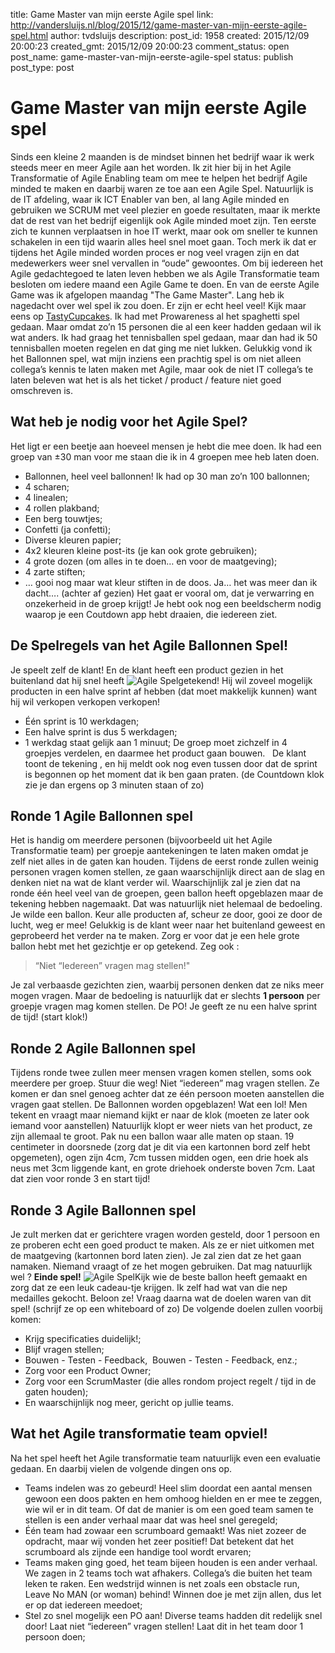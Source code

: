 title: Game Master van mijn eerste Agile spel
link: http://vandersluijs.nl/blog/2015/12/game-master-van-mijn-eerste-agile-spel.html
author: tvdsluijs
description: 
post_id: 1958
created: 2015/12/09 20:00:23
created_gmt: 2015/12/09 20:00:23
comment_status: open
post_name: game-master-van-mijn-eerste-agile-spel
status: publish
post_type: post

# Game Master van mijn eerste Agile spel

Sinds een kleine 2 maanden is de mindset binnen het bedrijf waar ik werk steeds meer en meer Agile aan het worden. Ik zit hier bij in het Agile Transformatie of Agile Enabling team om mee te helpen het bedrijf Agile minded te maken en daarbij waren ze toe aan een Agile Spel. Natuurlijk is de IT afdeling, waar ik ICT Enabler van ben, al lang Agile minded en gebruiken we SCRUM met veel plezier en goede resultaten, maar ik merkte dat de rest van het bedrijf eigenlijk ook Agile minded moet zijn. Ten eerste zich te kunnen verplaatsen in hoe IT werkt, maar ook om sneller te kunnen schakelen in een tijd waarin alles heel snel moet gaan. Toch merk ik dat er tijdens het Agile minded worden proces er nog veel vragen zijn en dat medewerkers weer snel vervallen in “oude” gewoontes. Om bij iedereen het Agile gedachtegoed te laten leven hebben we als Agile Transformatie team besloten om iedere maand een Agile Game te doen. En van de eerste Agile Game was ik afgelopen maandag "The Game Master".  Lang heb ik nagedacht over wel spel ik zou doen. Er zijn er echt heel veel! Kijk maar eens op [TastyCupcakes](http://tastycupcakes.org/category/agile/). Ik had met Prowareness al het spaghetti spel gedaan. Maar omdat zo’n 15 personen die al een keer hadden gedaan wil ik wat anders. Ik had graag het tennisballen spel gedaan, maar dan had ik 50 tennisballen moeten regelen en dat ging me niet lukken. Gelukkig vond ik het Ballonnen spel, wat mijn inziens een prachtig spel is om niet alleen collega’s kennis te laten maken met Agile, maar ook de niet IT collega’s te laten beleven wat het is als het ticket / product / feature niet goed omschreven is. 

## Wat heb je nodig voor het Agile Spel?

Het ligt er een beetje aan hoeveel mensen je hebt die mee doen. Ik had een groep van ±30 man voor me staan die ik in 4 groepen mee heb laten doen. 

  * Ballonnen, heel veel ballonnen! Ik had op 30 man zo’n 100 ballonnen;
  * 4 scharen;
  * 4 linealen;
  * 4 rollen plakband;
  * Een berg touwtjes;
  * Confetti (ja confetti);
  * Diverse kleuren papier;
  * 4x2 kleuren kleine post-its (je kan ook grote gebruiken);
  * 4 grote dozen (om alles in te doen… en voor de maatgeving);
  * 4 zarte stiften;
  * … gooi nog maar wat kleur stiften in de doos.
Ja… het was meer dan ik dacht…. (achter af gezien) Het gaat er vooral om, dat je verwarring en onzekerheid in de groep krijgt! Je hebt ook nog een beeldscherm nodig waarop je een Coutdown app hebt draaien, die iedereen ziet. 

## De Spelregels van het Agile Ballonnen Spel!

Je speelt zelf de klant! En de klant heeft een product gezien in het buitenland dat hij snel heeft ![Agile Spel](/wp-content/uploads/2015/12/IMG_2151-e1449690105869-300x300.jpg)getekend! Hij wil zoveel mogelijk producten in een halve sprint af hebben (dat moet makkelijk kunnen) want hij wil verkopen verkopen verkopen! 

  * Één sprint is 10 werkdagen;
  * Een halve sprint is dus 5 werkdagen;
  * 1 werkdag staat gelijk aan 1 minuut;
De groep moet zichzelf in 4 groepjes verdelen, en daarmee het product gaan bouwen.   De klant toont de tekening , en hij meldt ook nog even tussen door dat de sprint is begonnen op het moment dat ik ben gaan praten. (de Countdown klok zie je dan ergens op 3 minuten staan of zo)

## Ronde 1 Agile Ballonnen spel

Het is handig om meerdere personen (bijvoorbeeld uit het Agile Transformatie team) per groepje aantekeningen te laten maken omdat je zelf niet alles in de gaten kan houden. Tijdens de eerst ronde zullen weinig personen vragen komen stellen, ze gaan waarschijnlijk direct aan de slag en denken niet na wat de klant verder wil. Waarschijnlijk zal je zien dat na ronde één heel veel van de groepen, geen ballon heeft opgeblazen maar de tekening hebben nagemaakt. Dat was natuurlijk niet helemaal de bedoeling. Je wilde een ballon. Keur alle producten af, scheur ze door, gooi ze door de lucht, weg er mee! Gelukkig is de klant weer naar het buitenland geweest en geprobeerd het verder na te maken. Zorg er voor dat je een hele grote ballon hebt met het gezichtje er op getekend. Zeg ook : 

> “Niet “Iedereen” vragen mag stellen!"

Je zal verbaasde gezichten zien, waarbij personen denken dat ze niks meer mogen vragen. Maar de bedoeling is natuurlijk dat er slechts **1 persoon** per groepje vragen mag komen stellen. De PO! Je geeft ze nu een halve sprint de tijd! (start klok!) 

## Ronde 2 Agile Ballonnen spel

Tijdens ronde twee zullen meer mensen vragen komen stellen, soms ook meerdere per groep. Stuur die weg! Niet “iedereen” mag vragen stellen. Ze komen er dan snel genoeg achter dat ze één persoon moeten aanstellen die vragen gaat stellen. De Ballonnen worden opgeblazen! Wat een lol! Men tekent en vraagt maar niemand kijkt er naar de klok (moeten ze later ook iemand voor aanstellen) Natuurlijk klopt er weer niets van het product, ze zijn allemaal te groot. Pak nu een ballon waar alle maten op staan. 19 centimeter in doorsnede (zorg dat je dit via een kartonnen bord zelf hebt opgemeten), ogen zijn 4cm, 7cm tussen midden ogen, een drie hoek als neus met 3cm liggende kant, en grote driehoek onderste boven 7cm. Laat dat zien voor ronde 3 en start tijd! 

## Ronde 3 Agile Ballonnen spel

Je zult merken dat er gerichtere vragen worden gesteld, door 1 persoon en ze proberen echt een goed product te maken. Als ze er niet uitkomen met de maatgeving (kartonnen bord laten zien). Je zal zien dat ze het gaan namaken. Niemand vraagt of ze het mogen gebruiken. Dat mag natuurlijk wel ? **Einde spel!** ![Agile Spel](/wp-content/uploads/2015/12/IMG_2152-e1449690349561-300x300.jpg)Kijk wie de beste ballon heeft gemaakt en zorg dat ze een leuk cadeau-tje krijgen. Ik zelf had wat van die nep medailles gekocht. Beloon ze! Vraag daarna wat de doelen waren van dit spel! (schrijf ze op een whiteboard of zo) De volgende doelen zullen voorbij komen: 

  * Krijg specificaties duidelijk!;
  * Blijf vragen stellen;
  * Bouwen - Testen - Feedback,  Bouwen - Testen - Feedback, enz.;
  * Zorg voor een Product Owner;
  * Zorg voor een ScrumMaster (die alles rondom project regelt / tijd in de gaten houden);
  * En waarschijnlijk nog meer, gericht op jullie teams.

## Wat het Agile transformatie team opviel!

Na het spel heeft het Agile transformatie team natuurlijk even een evaluatie gedaan. En daarbij vielen de volgende dingen ons op.

  * Teams indelen was zo gebeurd! Heel slim doordat een aantal mensen gewoon een doos pakten en hem omhoog hielden en er mee te zeggen, wie wil er in dit team. Of dat de manier is om een goed team samen te stellen is een ander verhaal maar dat was heel snel geregeld;
  * Één team had zowaar een scrumboard gemaakt! Was niet zozeer de opdracht, maar wij vonden het zeer positief! Dat betekent dat het scrumboard als zijnde een handige tool wordt ervaren;
  * Teams maken ging goed, het team bijeen houden is een ander verhaal. We zagen in 2 teams toch wat afhakers. Collega’s die buiten het team leken te raken. Een wedstrijd winnen is net zoals een obstacle run, Leave No MAN (or woman) behind! Winnen doe je met zijn allen, dus let er op dat iedereen meedoet;
  * Stel zo snel mogelijk een PO aan! Diverse teams hadden dit redelijk snel door! Laat niet “iedereen” vragen stellen! Laat dit in het team door 1 persoon doen;